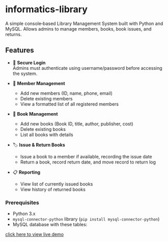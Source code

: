 # informatics-library
A simple console‑based Library Management System built with Python and MySQL. Allows admins to manage members, books, book issues, and returns.

## Features

- 🔐 **Secure Login**  
  Admins must authenticate using username/password before accessing the system.

- 👥 **Member Management**  
  - Add new members (ID, name, phone, email)  
  - Delete existing members  
  - View a formatted list of all registered members

- 📖 **Book Management**  
  - Add new books (Book ID, title, author, publisher, cost)  
  - Delete existing books  
  - List all books with details

- 🏷️ **Issue & Return Books**  
  - Issue a book to a member if available, recording the issue date  
  - Return a book, record return date, and move record to return log  

- 📋 **Reporting**  
  - View list of currently issued books  
  - View history of returned books  

### Prerequisites

- Python 3.x  
- `mysql-connector-python` library (`pip install mysql-connector-python`)  
- MySQL database with these tables:

[click here to view live demo]( https://unnati-jaiswal24.github.io/informatics-library/)
